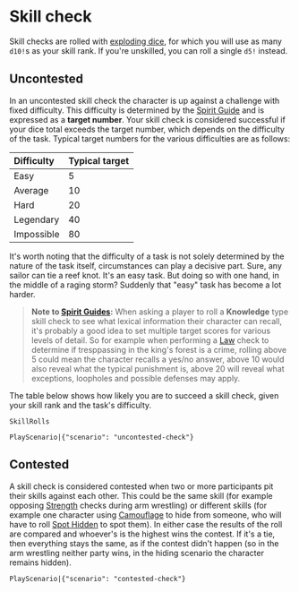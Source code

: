 # Skill check

Skill checks are rolled with [exploding dice](rule:exploding_dice), for which you will use as many `d10!`s as your skill rank. If you're unskilled, you can roll a single `d5!` instead.

## Uncontested

In an uncontested skill check the character is up against a challenge with fixed difficulty. This difficulty is determined by the [Spirit Guide](world:concepts:spirit_guide) and is expressed as a **target number**. Your skill check is considered successful if your dice total exceeds the target number, which depends on the difficulty of the task. Typical target numbers for the various difficulties are as follows:

| Difficulty | Typical target |
| :- | :- |
| Easy | 5 |
| Average | 10 |
| Hard | 20 |
| Legendary | 40 |
| Impossible | 80 |

It's worth noting that the difficulty of a task is not solely determined by the nature of the task itself, circumstances can play a decisive part. Sure, any sailor can tie a reef knot. It's an easy task. But doing so with one hand, in the middle of a raging storm? Suddenly that "easy" task has become a lot harder.

> [note]: #
**Note to [Spirit Guides](world:concepts:spirit_guide):** When asking a player to roll a **Knowledge** type skill check to see what lexical information their character can recall, it's probably a good idea to set multiple target scores for various levels of detail. So for example when performing a [Law](skill:law) check to determine if tresppassing in the king's forest is a crime, rolling above 5 could mean the character recalls a yes/no answer, above 10 would also reveal what the typical punishment is, above 20 will reveal what exceptions, loopholes and possible defenses may apply.

The table below shows how likely you are to succeed a skill check, given your skill rank and the task's difficulty.

`SkillRolls`

`PlayScenario|{"scenario": "uncontested-check"}`

## Contested

A skill check is considered contested when two or more participants pit their skills against each other. This could be the same skill (for example opposing [Strength](skill:strength) checks during arm wrestling) or different skills (for example one character using [Camouflage](skill:camouflage) to hide from someone, who will have to roll [Spot Hidden](skill:spot_hidden) to spot them). In either case the results of the roll are compared and whoever's is the highest wins the contest. If it's a tie, then everything stays the same, as if the contest didn't happen (so in the arm wrestling neither party wins, in the hiding scenario the character remains hidden).

`PlayScenario|{"scenario": "contested-check"}`